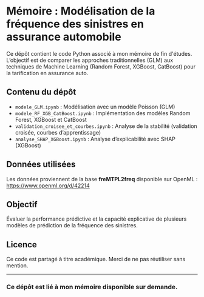 # Mémoire : Modélisation de la fréquence des sinistres en assurance automobile

Ce dépôt contient le code Python associé à mon mémoire de fin d'études.  
L’objectif est de comparer les approches traditionnelles (GLM) aux techniques de Machine Learning (Random Forest, XGBoost, CatBoost) pour la tarification en assurance auto.

## Contenu du dépôt

- `modele_GLM.ipynb` : Modélisation avec un modèle Poisson (GLM)
- `modele_RF_XGB_CatBoost.ipynb` : Implémentation des modèles Random Forest, XGBoost et CatBoost
- `validation_croisee_et_courbes.ipynb` : Analyse de la stabilité (validation croisée, courbes d’apprentissage)
- `analyse_SHAP_XGBoost.ipynb` : Analyse d’explicabilité avec SHAP (XGBoost)

## Données utilisées

Les données proviennent de la base **freMTPL2freq** disponible sur OpenML :  
https://www.openml.org/d/42214

## Objectif

Évaluer la performance prédictive et la capacité explicative de plusieurs modèles de prédiction de la fréquence des sinistres.  

## Licence

Ce code est partagé à titre académique. Merci de ne pas réutiliser sans mention.

---

###  Ce dépôt est lié à mon mémoire disponible sur demande.

